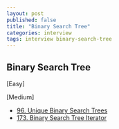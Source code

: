 ```yaml
---
layout: post
published: false
title: "Binary Search Tree"
categories: interview
tags: interview binary-search-tree
---
```


## Binary Search Tree

[Easy]

[Medium]
- [96. Unique Binary Search Trees](https://leetcode.com/problems/unique-binary-search-trees/)
- [173. Binary Search Tree Iterator](https://leetcode.com/problems/binary-search-tree-iterator/)